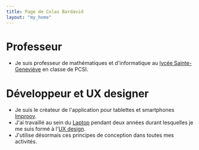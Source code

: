 ```yaml
---
title: Page de Colas Bardavid
layout: "my_home"
---
```




# Professeur
- Je suis professeur de mathématiques et d'informatique au [lycée Sainte-Geneviève](https://www.bginette.com) en classe de PCSI.


# Développeur et UX designer
- Je suis le créateur de l'application pour tablettes et smartphones [Improov](http://www.improov.fr). 
- J'ai travaillé au sein du [Laptop](http://lelaptop.com) pendant deux années durant lesquelles je me suis formé à l'[UX design](https://www.youtube.com/watch?v=SRec90j6lTY). 
- J'utilise désormais ces principes de conception dans toutes mes activités. 

